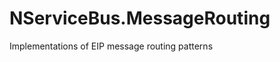 NServiceBus.MessageRouting
==========================

Implementations of EIP message routing patterns